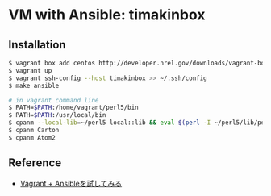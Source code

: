 VM with Ansible: timakinbox
=============

## Installation

```bash
$ vagrant box add centos http://developer.nrel.gov/downloads/vagrant-boxes/CentOS-6.5-x86_64-v20140110.box
$ vagrant up
$ vagrant ssh-config --host timakinbox >> ~/.ssh/config
$ make ansible

# in vagrant command line
$ PATH=$PATH:/home/vagrant/perl5/bin
$ PATH=$PATH:/usr/local/bin
$ cpanm --local-lib=~/perl5 local::lib && eval $(perl -I ~/perl5/lib/perl5/ -Mlocal::lib)
$ cpanm Carton
$ cpanm Atom2
```

## Reference

- [Vagrant + Ansibleを試してみる](http://yokotakenji.me/log/programming/4230/)
